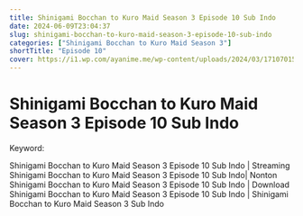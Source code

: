 ```yaml
---
title: Shinigami Bocchan to Kuro Maid Season 3 Episode 10 Sub Indo
date: 2024-06-09T23:04:37
slug: shinigami-bocchan-to-kuro-maid-season-3-episode-10-sub-indo
categories: ["Shinigami Bocchan to Kuro Maid Season 3"]
shortTitle: "Episode 10"
cover: https://i1.wp.com/ayanime.me/wp-content/uploads/2024/03/1710701520-6985-141839.jpg
---
```


# Shinigami Bocchan to Kuro Maid Season 3 Episode 10 Sub Indo

<iframe-loader iframe-src1="https://play.ayanime.me/include/fluidplayer/fluidplayer.php?VideoSrc1=https%3A%2F%2Fdrive.google.com%2Ffile%2Fd%2F1c0F7u3IeaQ90XjR89USiYRyGBpKRTYUN%2Fpreview&VideoType1=video%2Fmp4&VideoQuality1=480p&VideoSrc2=https%3A%2F%2Fdrive.google.com%2Ffile%2Fd%2F141tH9SD58D6f1Apn1sZybpeQZ7LtiC3z%2Fpreview&VideoType2=video%2Fmp4&VideoQuality2=720p&VideoSrc3=https%3A%2F%2Fdrive.google.com%2Ffile%2Fd%2F11xSgLh4f-hiM6nPbYzNysrnPsLB2dVs5%2Fpreview&VideoType3=video%2Fmp4&VideoQuality3=1080p&VideoSrc4=&VideoType4=&VideoQuality4=&VideoPoster=&VideoTrack1=&kind1=&srclang1=&label1=&default1=&VideoTrack2=&kind2=&srclang2=&label2=&default2=&player=fluid+player&server=Drive+API&api=&width=100%25&height=900px" iframe-src2="https://drive.google.com/file/d/11xSgLh4f-hiM6nPbYzNysrnPsLB2dVs5/preview"></iframe-loader>

Keyword:
<p>Shinigami Bocchan to Kuro Maid Season 3 Episode 10 Sub Indo | Streaming Shinigami Bocchan to Kuro Maid Season 3 Episode 10 Sub Indo| Nonton Shinigami Bocchan to Kuro Maid Season 3 Episode 10 Sub Indo | Download Shinigami Bocchan to Kuro Maid Season 3 Episode 10 Sub Indo | Shinigami Bocchan to Kuro Maid Season 3 Sub Indo</p>

